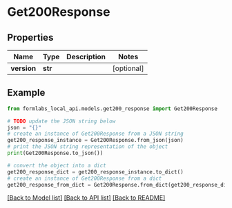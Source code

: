# Get200Response


## Properties

Name | Type | Description | Notes
------------ | ------------- | ------------- | -------------
**version** | **str** |  | [optional] 

## Example

```python
from formlabs_local_api.models.get200_response import Get200Response

# TODO update the JSON string below
json = "{}"
# create an instance of Get200Response from a JSON string
get200_response_instance = Get200Response.from_json(json)
# print the JSON string representation of the object
print(Get200Response.to_json())

# convert the object into a dict
get200_response_dict = get200_response_instance.to_dict()
# create an instance of Get200Response from a dict
get200_response_from_dict = Get200Response.from_dict(get200_response_dict)
```
[[Back to Model list]](../README.md#documentation-for-models) [[Back to API list]](../README.md#documentation-for-api-endpoints) [[Back to README]](../README.md)


